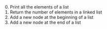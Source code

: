 0. Print all the elements of a list
1. Return the number of elements in a linked list
2. Add a new node at the beginning of a list
3. Add a new node at the end of a list
